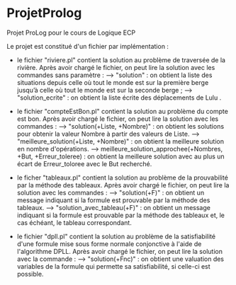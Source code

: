 # ProjetProlog
Projet ProLog pour le cours de Logique ECP

Le projet est constitué d'un fichier par implémentation :
- le fichier "riviere.pl" contient la solution au problème de traversée de la rivière. Après avoir chargé le fichier, on peut lire la solution avec les commandes sans paramètre :
	--> "solution" : on obtient la liste des situations depuis celle où tout le monde est sur la première berge jusqu’à celle où tout le monde est sur la seconde berge ;
	--> "solution_ecrite" : on obtient la liste écrite des déplacements de Lulu .

- le fichier "compteEstBon.pl" contient la solution au problème du compte est bon. Après avoir chargé le fichier, on peut lire la solution avec les commandes :
	--> "solution(+Liste, +Nombre)" : on obtient les solutions pour obtenir la valeur Nombre à partir des valeurs de Liste.
	--> "meilleure_solution(+Liste, +Nombre)" : on obtient la meilleure solution en nombre d'opérations.
	--> meilleure_solution_approchee(+Nombres, +But, +Erreur_toleree) : on obtient la meilleure solution avec au plus un écart de Erreur_toloree avec le But recherché.

- le ficher "tableaux.pl" contient la solution au problème de la prouvabilité par la méthode des tableaux. Après avoir chargé le fichier, on peut lire la solution avec les commandes :
	--> "solution(+F)" : on obtient un message indiquant si la formule est prouvable par la méthode des tableaux.
	--> "solution_avec_tableau(+F)" : on obtient un message indiquant si la formule est prouvable par la méthode des tableaux et, le cas échéant, le tableau correspondant.

- le fichier "dpll.pl" contient la solution au problème de la satisfiabilité d'une formule mise sous forme normale conjonctive à l'aide de l'algorithme DPLL. Après avoir chargé le fichier, on peut lire la solution avec la commande :
	--> "solution(+Fnc)" : on obtient une valuation des variables de la formule qui permette sa satisfiabilité, si celle-ci est possible.
